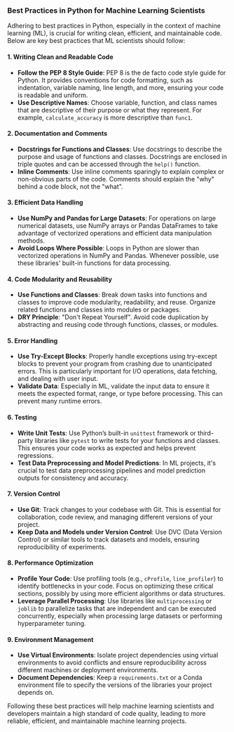 ### Best Practices in Python for Machine Learning Scientists

Adhering to best practices in Python, especially in the context of machine learning (ML), is crucial for writing clean, efficient, and maintainable code. Below are key best practices that ML scientists should follow:

#### 1. Writing Clean and Readable Code

- **Follow the PEP 8 Style Guide**: PEP 8 is the de facto code style guide for Python. It provides conventions for code formatting, such as indentation, variable naming, line length, and more, ensuring your code is readable and uniform.
- **Use Descriptive Names**: Choose variable, function, and class names that are descriptive of their purpose or what they represent. For example, `calculate_accuracy` is more descriptive than `func1`.

#### 2. Documentation and Comments

- **Docstrings for Functions and Classes**: Use docstrings to describe the purpose and usage of functions and classes. Docstrings are enclosed in triple quotes and can be accessed through the `help()` function.
- **Inline Comments**: Use inline comments sparingly to explain complex or non-obvious parts of the code. Comments should explain the "why" behind a code block, not the "what".

#### 3. Efficient Data Handling

- **Use NumPy and Pandas for Large Datasets**: For operations on large numerical datasets, use NumPy arrays or Pandas DataFrames to take advantage of vectorized operations and efficient data manipulation methods.
- **Avoid Loops Where Possible**: Loops in Python are slower than vectorized operations in NumPy and Pandas. Whenever possible, use these libraries' built-in functions for data processing.

#### 4. Code Modularity and Reusability

- **Use Functions and Classes**: Break down tasks into functions and classes to improve code modularity, readability, and reuse. Organize related functions and classes into modules or packages.
- **DRY Principle**: "Don't Repeat Yourself". Avoid code duplication by abstracting and reusing code through functions, classes, or modules.

#### 5. Error Handling

- **Use Try-Except Blocks**: Properly handle exceptions using try-except blocks to prevent your program from crashing due to unanticipated errors. This is particularly important for I/O operations, data fetching, and dealing with user input.
- **Validate Data**: Especially in ML, validate the input data to ensure it meets the expected format, range, or type before processing. This can prevent many runtime errors.

#### 6. Testing

- **Write Unit Tests**: Use Python’s built-in `unittest` framework or third-party libraries like `pytest` to write tests for your functions and classes. This ensures your code works as expected and helps prevent regressions.
- **Test Data Preprocessing and Model Predictions**: In ML projects, it's crucial to test data preprocessing pipelines and model prediction outputs for consistency and accuracy.

#### 7. Version Control

- **Use Git**: Track changes to your codebase with Git. This is essential for collaboration, code review, and managing different versions of your project.
- **Keep Data and Models under Version Control**: Use DVC (Data Version Control) or similar tools to track datasets and models, ensuring reproducibility of experiments.

#### 8. Performance Optimization

- **Profile Your Code**: Use profiling tools (e.g., `cProfile`, `line_profiler`) to identify bottlenecks in your code. Focus on optimizing these critical sections, possibly by using more efficient algorithms or data structures.
- **Leverage Parallel Processing**: Use libraries like `multiprocessing` or `joblib` to parallelize tasks that are independent and can be executed concurrently, especially when processing large datasets or performing hyperparameter tuning.

#### 9. Environment Management

- **Use Virtual Environments**: Isolate project dependencies using virtual environments to avoid conflicts and ensure reproducibility across different machines or deployment environments.
- **Document Dependencies**: Keep a `requirements.txt` or a Conda environment file to specify the versions of the libraries your project depends on.

Following these best practices will help machine learning scientists and developers maintain a high standard of code quality, leading to more reliable, efficient, and maintainable machine learning projects.